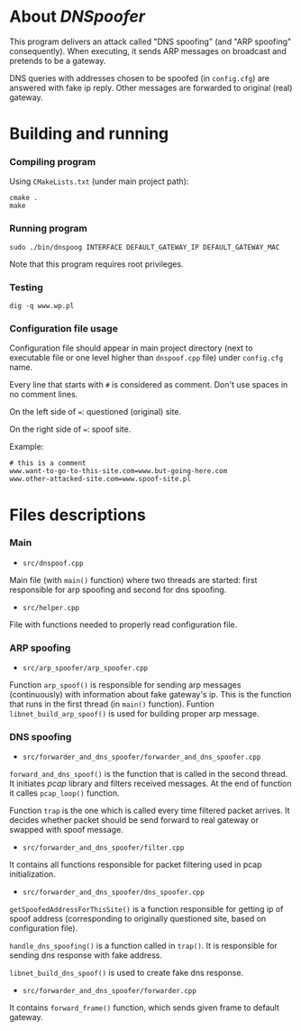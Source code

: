 # About *DNSpoofer*
This program delivers an attack called "DNS spoofing" (and "ARP spoofing" consequently).
When executing, it sends ARP messages on broadcast and pretends to be a gateway.

DNS queries with addresses chosen to be spoofed (in `config.cfg`) are answered with fake ip reply.
Other messages are forwarded to original (real) gateway.

# Building and running
### Compiling program
Using `CMakeLists.txt` (under main project path):
```commandLine
cmake .
make
```

### Running program
```commandLine
sudo ./bin/dnspoog INTERFACE DEFAULT_GATEWAY_IP DEFAULT_GATEWAY_MAC
```
Note that this program requires root privileges.

### Testing
```commandline
dig -q www.wp.pl
```

### Configuration file usage
Configuration file should appear in main project directory (next to executable file or one level higher than `dnspoof.cpp` file) 
under `config.cfg` name.

Every line that starts with `#` is considered as comment.
Don't use spaces in no comment lines.

On the left side of `=`: questioned (original) site.

On the right side of `=`: spoof site.

Example:
```
# this is a comment
www.want-to-go-to-this-site.com=www.but-going-here.com
www.other-attacked-site.com=www.spoof-site.pl
```

# Files descriptions
### Main

* `src/dnspoof.cpp`

Main file (with `main()` function) where two threads are started: first responsible for arp spoofing and second for dns spoofing.

* `src/helper.cpp`

File with functions needed to properly read configuration file.


### ARP spoofing
* `src/arp_spoofer/arp_spoofer.cpp`

Function `arp_spoof()` is responsible for sending arp messages (continuously) with information about fake gateway's ip. This is the function that runs in the first thread (in `main()` function).
Funtion `libnet_build_arp_spoof()` is used for building proper arp message. 

### DNS spoofing
* `src/forwarder_and_dns_spoofer/forwarder_and_dns_spoofer.cpp`

`forward_and_dns_spoof()` is the function that is called in the second thread. It initiates *pcap* library and filters received messages. At the end of function it calles `pcap_loop()` function.

Function `trap` is the one which is called every time filtered packet arrives. It decides whether packet should be send forward to real gateway or swapped with spoof message.

* `src/forwarder_and_dns_spoofer/filter.cpp`

It contains all functions responsible for packet filtering used in pcap initialization.

* `src/forwarder_and_dns_spoofer/dns_spoofer.cpp`

`getSpoofedAddressForThisSite()` is a function responsible for getting ip of spoof address (corresponding to originally questioned site, based on configuration file).

`handle_dns_spoofing()` is a function called in `trap()`. It is responsible for sending dns response with fake address.

`libnet_build_dns_spoof()` is used to create fake dns response.

* `src/forwarder_and_dns_spoofer/forwarder.cpp`

It contains `forward_frame()` function, which sends given frame to default gateway.

